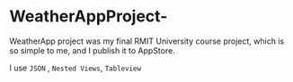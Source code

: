 # WeatherAppProject-
WeatherApp project was my final RMIT University course project, which is so simple to me,
and I publish it to AppStore.

I use `JSON` , `Nested Views`, `Tableview`


